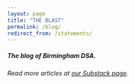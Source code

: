 ```yaml
---
layout: page
title: "THE BLAST"
permalink: /blog/
redirect_from: /statements/
---
```

<h5>The blog of Birmingham DSA.</h5>

<div id="substack-feed-embed"></div>


<script>
  window.SubstackFeedWidget = {
    substackUrl: "bhamdsa.substack.com",
    posts: 12,
    hidden: ["author"]
  };
</script>

<script src="https://substackapi.com/embeds/feed.js" async></script>

<i>Read more articles at [our Substack page](https://bhamdsa.substack.com).</i>